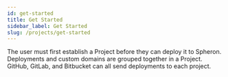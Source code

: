 ```yaml
---
id: get-started
title: Get Started
sidebar_label: Get Started
slug: /projects/get-started
---
```


The user must first establish a Project before they can deploy it to Spheron. Deployments and custom domains are grouped together in a Project. GitHub, GitLab, and Bitbucket can all send deployments to each project.
